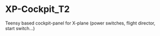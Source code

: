 XP-Cockpit_T2
=============

Teensy based cockpit-panel for X-plane (power switches, flight director, start switch...)